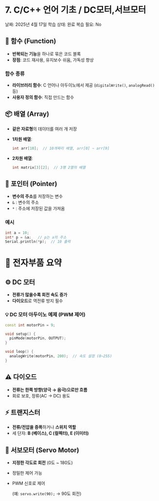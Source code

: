 # 7. C/C++ 언어 기초 / DC모터,서브모터

날짜: 2025년 4월 17일
학습 상태: 완료
복습 필요: No

## 🔧 함수 (Function)

- **반복되는 기능**을 하나로 묶은 코드 블록
- **장점**: 코드 재사용, 유지보수 쉬움, 가독성 향상

### 함수 종류

- **라이브러리 함수**: C 언어나 아두이노에서 제공 (`digitalWrite()`, `analogRead()` 등)
- **사용자 정의 함수**: 직접 만드는 함수


## 📦 배열 (Array)

- **같은 자료형**의 데이터를 여러 개 저장
- **1차원 배열**:
    
    ```cpp
    int arr[10];  // 10개짜리 배열, arr[0] ~ arr[9]
    ```
    
- **2차원 배열**:
    
    ```cpp
    int matrix[3][2];  // 3행 2열의 배열
    ```
    


## 📍 포인터 (Pointer)

- **변수의 주소**를 저장하는 변수
- `&` : 변수의 주소
- `*` : 주소에 저장된 값을 가져옴

### 예시

```cpp
int a = 10;
int* p = &a;   // p는 a의 주소
Serial.println(*p);  // 10 출력
```

##

# 🔌 전자부품 요약


## ⚙️ DC 모터

- **전류가 많을수록 회전 속도 증가**
- **다이오드**로 역전류 방지 필수

### 💡 DC 모터 아두이노 예제 (PWM 제어)

```cpp
const int motorPin = 9;

void setup() {
  pinMode(motorPin, OUTPUT);
}

void loop() {
  analogWrite(motorPin, 200);  // 속도 설정 (0~255)
}
```

##

## ⚠️ 다이오드

- **전류는 한쪽 방향(양극 → 음극)으로만 흐름**
- 회로 보호, 정류(AC → DC) 용도


## ⚡ 트랜지스터

- **전류/전압을 증폭**하거나 **스위치 역할**
- 세 단자: **B (베이스), C (컬렉터), E (이미터)**


## 🔄 서보모터 (Servo Motor)

- **지정한 각도로 회전** (0도 ~ 180도)
- 정밀한 제어 가능
- PWM 신호로 제어
    
    (예: `servo.write(90);` → 90도 회전)
